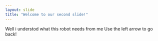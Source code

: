 ```yaml
---
layout: slide
title: "Welcome to our second slide!"
---
```

Well i understod what this robot needs from me
Use the left arrow to go back!
